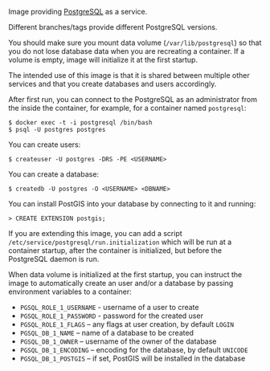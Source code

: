Image providing [PostgreSQL](http://www.postgresql.org/) as a service.

Different branches/tags provide different PostgreSQL versions.

You should make sure you mount data volume (`/var/lib/postgresql`) so that you do not
lose database data when you are recreating a container. If a volume is empty, image
will initialize it at the first startup.

The intended use of this image is that it is shared between multiple other services
and that you create databases and users accordingly.

After first run, you can connect to the PostgreSQL as an administrator from the inside
the container, for example, for a container named `postgresql`:

```
$ docker exec -t -i postgresql /bin/bash
$ psql -U postgres postgres
```

You can create users:

```
$ createuser -U postgres -DRS -PE <USERNAME>
```

You can create a database:

```
$ createdb -U postgres -O <USERNAME> <DBNAME>
```

You can install PostGIS into your database by connecting to it and running:

```
> CREATE EXTENSION postgis;
```

If you are extending this image, you can add a script `/etc/service/postgresql/run.initialization`
which will be run at a container startup, after the container is initialized, but before the
PostgreSQL daemon is run.

When data volume is initialized at the first startup, you can instruct the image to automatically
create an user and/or a database by passing environment variables to a container:

* `PGSQL_ROLE_1_USERNAME` - username of a user to create
* `PGSQL_ROLE_1_PASSWORD` - password for the created user
* `PGSQL_ROLE_1_FLAGS` – any flags at user creation, by default `LOGIN`
* `PGSQL_DB_1_NAME` – name of a database to be created
* `PGSQL_DB_1_OWNER` – username of the owner of the database
* `PGSQL_DB_1_ENCODING` – encoding for the database, by default `UNICODE`
* `PGSQL_DB_1_POSTGIS` – if set, PostGIS will be installed in the database
